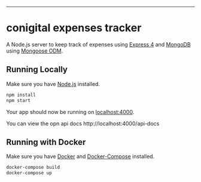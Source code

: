 

---

# conigital expenses tracker

A Node.js server to keep track of expenses using [Express 4](http://expressjs.com/) and [MongoDB](https://www.mongodb.com/) using [Mongoose ODM](https://mongoosejs.com/).

## Running Locally

Make sure you have [Node.js](http://nodejs.org/) installed.

```sh
npm install
npm start
```

Your app should now be running on [localhost:4000](http://localhost:4000/).

You can view the opn api docs http://localhost:4000/api-docs


## Running with Docker
Make sure you have [Docker](https://www.docker.com/) and [Docker-Compose](https://docs.docker.com/compose/) installed.

```sh
docker-compose build
docker-compose up
```
